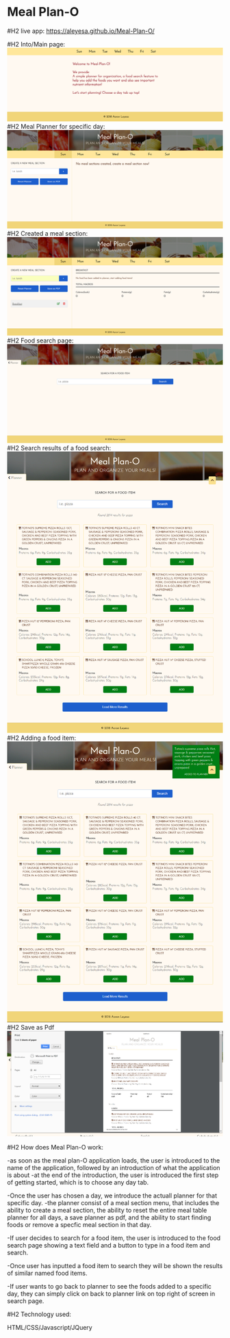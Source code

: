 # Meal Plan-O

#H2 live app:
https://aleyesa.github.io/Meal-Plan-O/

#H2 Into/Main page:
  ![alt text](https://github.com/aleyesa/Meal-Plan-O/blob/master/readMeImg/mainPage.png)
#H2 Meal Planner for specific day:
  ![alt text](https://github.com/aleyesa/Meal-Plan-O/blob/master/readMeImg/plannerPage.png)
#H2 Created a meal section:
  ![alt text](https://github.com/aleyesa/Meal-Plan-O/blob/master/readMeImg/addedBreakfastMealSection.png)
#H2 Food search page:
  ![alt text](https://github.com/aleyesa/Meal-Plan-O/blob/master/readMeImg/foodSearchPage.png)
#H2 Search results of a food search:
  ![alt text](https://github.com/aleyesa/Meal-Plan-O/blob/master/readMeImg/pizzaSearch.png)
#H2 Adding a food item:
  ![alt text](https://github.com/aleyesa/Meal-Plan-O/blob/master/readMeImg/addedFoodItem.png)
#H2 Save as Pdf
  ![alt text](https://github.com/aleyesa/Meal-Plan-O/blob/master/readMeImg/pdfFriendly.png)

#H2 How does Meal Plan-O work:

-as soon as the meal plan-O application loads, the user is introduced to the name of the application,
followed by an introduction of what the application is about
-at the end of the introduction, the user is introduced the first step of getting started,
which is to choose any day tab.

-Once the user has chosen a day, we introduce the actuall planner for that specific day.
-the planner consist of a meal section menu, that includes the ability to create a meal section,
the ability to reset the entire meal table planner for all days, a save planner as pdf,
and the ability to start finding foods or remove a specfic meal section in that day.

-If user decides to search for a food item, the user is introduced to the food search page showing a text field and a button to type in a food item and search.

-Once user has inputted a food item to search they will be shown the results of similar named food items.

-If user wants to go back to planner to see the foods added to a specific day, they can simply click on back to planner link on top right of screen in search page.

#H2 Technology used:

HTML/CSS/Javascript/JQuery

